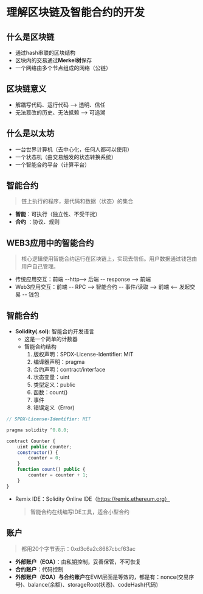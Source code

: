 # 理解区块链及智能合约的开发

## 什么是区块链

- 通过hash串联的区块结构
- 区块内的交易通过**Merkel树**保存
- 一个网络由多个节点组成的网络（公链）

## 区块链意义

- 解耦写代码、运行代码  -->  透明、信任
- 无法篡改的历史、无法抵赖  -->  可追溯

## 什么是以太坊

- 一台世界计算机（去中心化，任何人都可以使用）
- 一个状态机（由交易触发的状态转换系统）
- 一个智能合约平台（计算平台）

## 智能合约
>链上执行的程序，是代码和数据（状态）的集合
- **智能**：可执行（独立性、不受干扰）
- **合约** ：协议、规则

## WEB3应用中的智能合约
> 核心逻辑使用智能合约运行在区块链上，实现去信任。用户数据通过钱包由用户自己管理。
- 传统应用交互：前端 --http--> 后端 -- response --> 前端
- Web3应用交互：前端 -- RPC --> 智能合约 -- 事件/读取 --> 前端 <-- 发起交易 -- 钱包

## 智能合约

- **Solidity(.sol)**: 智能合约开发语言
    - 这是一个简单的计数器
    - 智能合约结构
        1. 版权声明：SPDX-License-Identifier: MIT
        2. 编译器声明：pragma
        3. 合约声明：contract/interface
        4. 状态变量：uint 
        5. 类型定义：public
        6. 函数：count()
        7. 事件
        8. 错误定义（Error)
```javascript
// SPDX-License-Identifier: MIT

pragma solidity ^0.8.0;

contract Counter {
    uint public counter;
    constructor() {
        counter = 0;
    }
    function count() public {
        counter = counter + 1;
    }
}
```

- Remix IDE：Solidity Online IDE（https://remix.ethereum.org）
    >智能合约在线编写IDE工具，适合小型合约

## 账户
> 都用20个字节表示：0xd3c6a2c8687cbcf63ac
- **外部账户（EOA）**：由私钥控制，妥善保管，不可恢复
- **合约账户**：代码控制
- **外部账户（EOA）**与**合约账户**在EVM层面是等效的，都是有：nonce(交易序号)、balance(余额)、storageRoot(状态)、codeHash(代码)